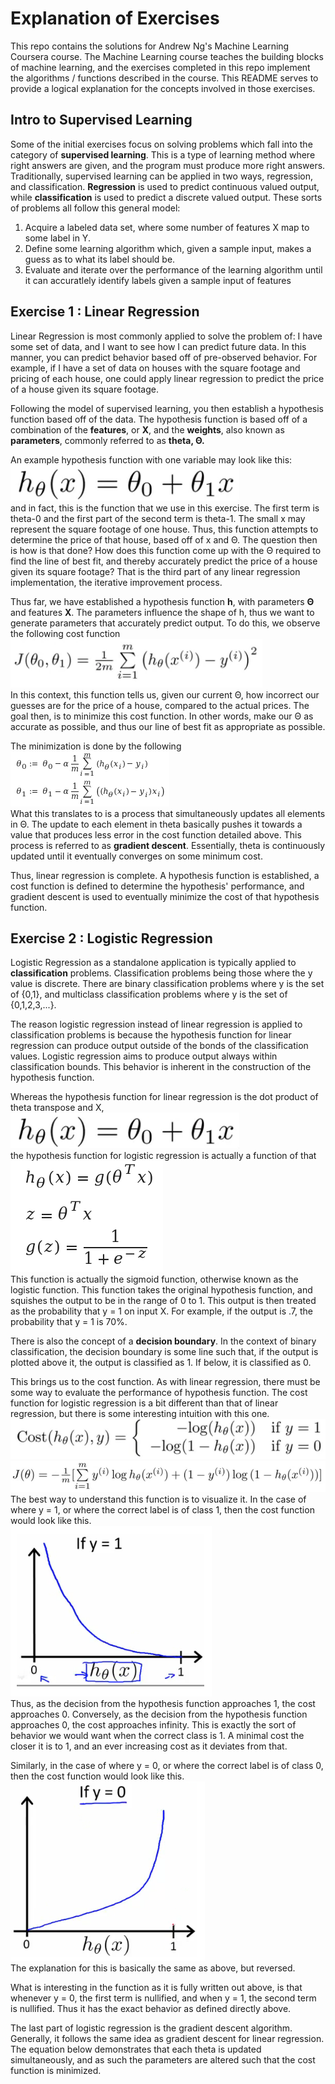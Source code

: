 Explanation of Exercises 
=======
This repo contains the solutions for Andrew Ng's Machine Learning Coursera course.
The Machine Learning course teaches the building blocks of machine learning,
and the exercises completed in this repo implement the algorithms / functions
described in the course. This README serves to provide a logical explanation 
for the concepts involved in those exercises.

## Intro to Supervised Learning
Some of the initial exercises focus on solving problems which fall into the
category of **supervised learning**. This is a type of learning method where
right answers are given, and the program must produce more right answers.
Traditionally, supervised learning can be applied in two ways, regression,
and classification. **Regression** is used to predict continuous valued output,
while **classification** is used to predict a discrete valued output.
These sorts of problems all follow this general model:   
1. Acquire a labeled data set, where some number of features X map to some 
label in Y. 
2. Define some learning algorithm which, given a sample input, makes a guess
as to what its label should be.
3. Evaluate and iterate over the performance of the learning algorithm until it
can accuratlely identify labels given a sample input of features

## Exercise 1 : Linear Regression
Linear Regression is most commonly applied to solve the problem of: I have some
set of data, and I want to see how I can predict future data. In
this manner, you can predict behavior based off of pre-observed behavior. For
example, if I have a set of data on houses with the square footage and pricing
of each house, one could apply linear regression to predict the price of a house
given its square footage.

Following the model of supervised learning, you then establish a hypothesis 
function based off of the data. The hypothesis function is based off of a 
combination of the **features**, or **X**, and the **weights**, also known as
**parameters**, commonly referred to as **theta, Θ.**

An example hypothesis function with one variable may look like this:  
![Image](./images/linear_hypothesis.png "icon")  
and in fact, this is the function that we use in this exercise. The first term
is theta-0 and the first part of the second term is theta-1. The small x may
represent the square footage of one house. Thus, this function attempts to 
determine the price of that house, based off of x and Θ. The question then is
how is that done? How does this function come up with the Θ required to find
the line of best fit, and thereby accurately predict the price of a house given
its square footage? That is the third part of any linear regression implementation,
the iterative improvement process.

Thus far, we have established a hypothesis function **h**, with parameters **Θ** 
and features **X**. The parameters influence the shape of h, thus we want to 
generate parameters that accurately predict output. To do this, we observe the
following cost function  
![Image](./images/linear_cost.png "icon")   
In this context, this function tells us, given our current Θ, how incorrect
our guesses are for the price of a house, compared to the actual prices. The 
goal then, is to minimize this cost function. In other words, make our Θ as 
accurate as possible, and thus our line of best fit as appropriate as possible.

The minimization is done by the following  
![Image](./images/linear_gradient_descent.png "icon")  
What this translates to is a process that simultaneously updates all elements
in Θ. The update to each element in theta basically pushes it towards a value
that produces less error in the cost function detailed above. This process is 
referred to as **gradient descent**. Essentially, theta is continuously updated
until it eventually converges on some minimum cost.

Thus, linear regression is complete. A hypothesis function is established, a
cost function is defined to determine the hypothesis' performance, and gradient
descent is used to eventually minimize the cost of that hypothesis function.  

## Exercise 2 : Logistic Regression
Logistic Regression as a standalone application is typically applied to
**classification** problems. Classification problems being those where the y value 
is discrete. There are binary classification problems where y is the set of {0,1},
and multiclass classification problems where y is the set of {0,1,2,3,...}. 

The reason logistic regression instead of linear regression is applied to 
classification problems is because the hypothesis function for linear regression
can produce output outside of the bonds of the classification values. Logistic
regression aims to produce output always within classification bounds. This 
behavior is inherent in the construction of the hypothesis function.

Whereas the hypothesis function for linear regression is the dot product of 
theta transpose and X,  
![Image](./images/linear_hypothesis.png "icon")  
the hypothesis function for logistic regression is actually a function of that   
![Image](./images/logistic_hypothesis.png "icon")  
This function is actually the sigmoid function, otherwise known as the logistic
function. This function takes the original hypothesis function, and squishes the
output to be in the range of 0 to 1. This output is then treated as the probability 
that y = 1 on input X. For example, if the output is .7, the probability that
y = 1 is 70%. 

There is also the concept of a **decision boundary**. In the context of binary
classification, the decision boundary is some line such that, if the output is
plotted above it, the output is classified as 1. If below, it is classified as 0.

This brings us to the cost function. As with linear regression, there must be
some way to evaluate the performance of hypothesis function. The cost function
for logistic regression is a bit different than that of linear regression, but
there is some interesting intuition with this one.  
![Image](./images/logistic_cost1.png "icon")  
![Image](./images/logistic_cost2.png "icon")  
The best way to understand this function is to visualize it. In the case of
where y = 1, or where the correct label is of class 1, then the cost function
would look like this.  
![Image](./images/logistic_cost_intuition1.png "icon")  
Thus, as the decision from the hypothesis function approaches 1, the cost
approaches 0. Conversely, as the decision from the hypothesis function
approaches 0, the cost approaches infinity. This is exactly the sort of 
behavior we would want when the correct class is 1. A minimal cost the closer
it is to 1, and an ever increasing cost as it deviates from that.

Similarly, in the case of where y = 0, or where the correct label is of class
0, then the cost function would look like this.
![Image](./images/logistic_cost_intuition2.png "icon")  
The explanation for this is basically the same as above, but reversed.

What is interesting in the function as it is fully written out above, is that
whenever y = 0, the first term is nullified, and when y = 1, the second term is
nullified. Thus it has the exact behavior as defined directly above.  

The last part of logistic regression is the gradient descent algorithm.
Generally, it follows the same idea as gradient descent for linear regression.
The equation below demonstrates that each theta is updated simultaneously, and
as such the parameters are altered such that the cost function is minimized. 
